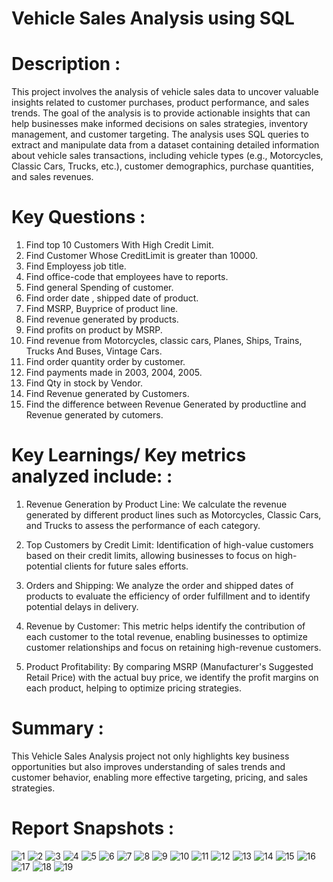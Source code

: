 # Vehicle Sales Analysis using SQL

# Description :
This project involves the analysis of vehicle sales data to uncover valuable insights related to customer purchases, 
product performance, and sales trends. The goal of the analysis is to provide actionable insights that can help 
businesses make informed decisions on sales strategies, inventory management, and customer targeting.
The analysis uses SQL queries to extract and manipulate data from a dataset containing detailed information about vehicle sales 
transactions, including vehicle types (e.g., Motorcycles, Classic Cars, Trucks, etc.), customer demographics, purchase quantities, 
and sales revenues.

# Key Questions : 
1. Find top 10 Customers With High Credit Limit. 
2. Find Customer Whose CreditLimit is greater than 10000.
3. Find Employess job title.
4. Find office-code that employees have to reports.
5. Find general Spending of customer.
6. Find order date , shipped date of product.
7. Find MSRP, Buyprice of product line.
8. Find revenue generated by products.
9. Find profits on product by MSRP.
10. Find revenue from Motorcycles, classic cars, Planes, Ships, Trains, Trucks And Buses, Vintage Cars.
11. Find order quantity order by customer.
12. Find payments made in 2003, 2004, 2005.
13. Find Qty in stock by Vendor.
14. Find Revenue generated by Customers.
15. Find the difference between Revenue Generated by productline and Revenue generated by cutomers.


# Key Learnings/ Key metrics analyzed include: :
1. Revenue Generation by Product Line: We calculate the revenue generated by different product lines such as Motorcycles,
   Classic Cars, and Trucks to assess the performance of each category.

3. Top Customers by Credit Limit: Identification of high-value customers based on their credit limits, allowing
   businesses to focus on high-potential clients for future sales efforts.

5. Orders and Shipping: We analyze the order and shipped dates of products to evaluate the efficiency of order
   fulfillment and to identify potential delays in delivery.

7. Revenue by Customer: This metric helps identify the contribution of each customer to the total revenue,
   enabling businesses to optimize customer relationships and focus on retaining high-revenue customers.

9. Product Profitability: By comparing MSRP (Manufacturer's Suggested Retail Price) with the actual buy price,
    we identify the profit margins on each product, helping to optimize pricing strategies.

# Summary : 

This Vehicle Sales Analysis project not only highlights key business opportunities but also improves understanding of sales 
trends and customer behavior, enabling more effective targeting, pricing, and sales strategies.

# Report Snapshots : 
![1](https://github.com/user-attachments/assets/7a5cd10c-fecd-4885-9d62-2a7256581d34)
![2](https://github.com/user-attachments/assets/18787164-1dc8-4133-a53e-0fcd283db9cf)
![3](https://github.com/user-attachments/assets/2af8e8c3-44d9-4a57-b57b-653a03606353)
![4](https://github.com/user-attachments/assets/1dfaf887-2ce1-4cd2-8980-29d40f35edf5)
![5](https://github.com/user-attachments/assets/6f011194-d9f3-46d6-bf98-e03978d508a7)
![6](https://github.com/user-attachments/assets/f766b57f-2135-4f53-b27d-ddb359737405)
![7](https://github.com/user-attachments/assets/f9a0346a-7eff-469b-a37f-b5e1fe1030d2)
![8](https://github.com/user-attachments/assets/3e9f370e-395d-424e-bf62-680bbfccbf81)
![9](https://github.com/user-attachments/assets/807d7b14-af23-43be-b83f-87041abd3966)
![10](https://github.com/user-attachments/assets/18bb213e-9f89-4314-afc9-7e20d4f297db)
![11](https://github.com/user-attachments/assets/20609191-2b4e-4596-aa01-7f51ef3e8164)
![12](https://github.com/user-attachments/assets/af1d7e88-d906-4680-9801-f79b4345a6e1)
![13](https://github.com/user-attachments/assets/bc6551d5-4919-43a4-9510-6b81a09fd83f)
![14](https://github.com/user-attachments/assets/4ee92e08-9e69-4bff-b9a3-d3205b05d67b)
![15](https://github.com/user-attachments/assets/24407fdc-d88e-4985-b8ce-4a0f272d4984)
![16](https://github.com/user-attachments/assets/12ab748b-aff4-499a-9abc-f18e4b07008c)
![17](https://github.com/user-attachments/assets/c078ff1e-64de-4ce0-af08-b5fe3c8a0e00)
![18](https://github.com/user-attachments/assets/68e1b87b-2e9b-4936-a620-4030393a239d)
![19](https://github.com/user-attachments/assets/03bd9315-5a4b-41a4-9099-923da636e934)


